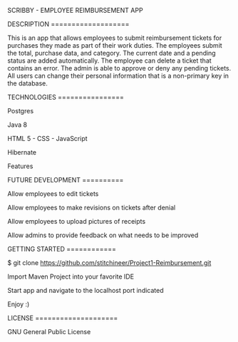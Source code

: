 SCRIBBY - EMPLOYEE REIMBURSEMENT APP

DESCRIPTION ===================

This is an app that allows employees to submit reimbursement tickets for purchases they made as part of their work duties. The employees submit the total, purchase data, and category. The current date and a pending status are added automatically. The employee can delete a ticket that contains an error.
The admin is able to approve or deny any pending tickets.
All users can change their personal information that is a non-primary key in the database.



TECHNOLOGIES ================

Postgres

Java 8

HTML 5 - CSS - JavaScript

Hibernate

Features

FUTURE DEVELOPMENT ==========

Allow employees to edit tickets

Allow employees to make revisions on tickets after denial

Allow employees to upload pictures of receipts

Allow admins to provide feedback on what needs to be improved

GETTING STARTED ============

$ git clone https://github.com/stitchineer/Project1-Reimbursement.git

Import Maven Project into your favorite IDE

Start app and navigate to the localhost port indicated

Enjoy :)

LICENSE ====================

GNU General Public License
